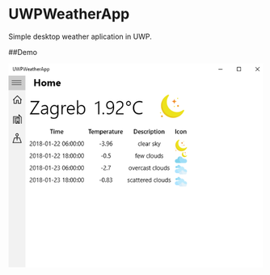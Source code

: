# UWPWeatherApp
Simple desktop weather aplication in UWP.

##Demo

![demo](https://github.com/anapandza/UWPWeatherApp/blob/master/UWP%20Weather%20App%20Demo.png?raw=true "Demo")
